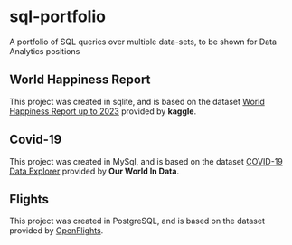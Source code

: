# sql-portfolio

A portfolio of SQL queries over multiple data-sets, to be shown for Data Analytics positions

## World Happiness Report

This project was created in sqlite, and is based on the dataset [World Happiness Report up to 2023](https://www.kaggle.com/datasets/sazidthe1/global-happiness-scores-and-factors) provided by **kaggle**.

## Covid-19

This project was created in MySql, and is based on the dataset [COVID-19 Data Explorer](https://ourworldindata.org/the-coronavirus-pandemic-data-explorer) provided by **Our World In Data**.

## Flights

This project was created in PostgreSQL, and is based on the dataset provided by [OpenFlights](https://openflights.org/data).
